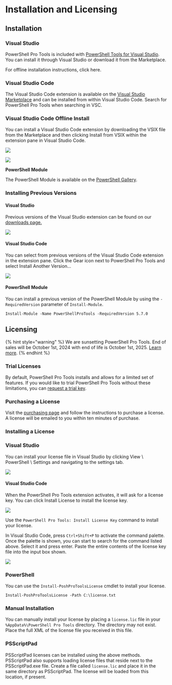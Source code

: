 # Installation and Licensing

## Installation

### **Visual Studio**

PowerShell Pro Tools is included with [PowerShell Tools for Visual Studio](https://marketplace.visualstudio.com/items?itemName=AdamRDriscoll.PowerShellToolsforVisualStudio2017-18561). You can install it through Visual Studio or download it from the Marketplace.&#x20;

For offline installation instructions, click here.

### **Visual Studio Code**&#x20;

The Visual Studio Code extension is available on the [Visual Studio Marketplace](https://marketplace.visualstudio.com/items?itemName=ironmansoftware.powershellprotools) and can be installed from within Visual Studio Code. Search for PowerShell Pro Tools when searching in VSC.&#x20;

### **Visual Studio Code Offline Install**

You can install a Visual Studio Code extension by downloading the VSIX file from the Marketplace and then clicking Install from VSIX within the extension pane in Visual Studio Code.&#x20;

![](<../../.gitbook/assets/image (29).png>)

![](<../../.gitbook/assets/image (30).png>)

**PowerShell Module**

The PowerShell Module is available on the [PowerShell Gallery](https://www.powershellgallery.com/packages/powershellprotools/1.3.0).&#x20;

### Installing Previous Versions

#### Visual Studio

Previous versions of the Visual Studio extension can be found on our [downloads page.](https://ironmansoftware.com/downloads)

![](<../../.gitbook/assets/image (61).png>)

#### Visual Studio Code

You can select from previous versions of the Visual Studio Code extension in the extension pane. Click the Gear icon next to PowerShell Pro Tools and select Install Another Version...

![](<../../.gitbook/assets/image (60).png>)

#### PowerShell Module

You can install a previous version of the PowerShell Module by using the `-RequiredVersion` parameter of `Install-Module`.

```
Install-Module -Name PowerShellProTools -RequiredVersion 5.7.0
```

## Licensing

{% hint style="warning" %}
We are sunsetting PowerShell Pro Tools. End of sales will be October 1st, 2024 with end of life is October 1st, 2025. [Learn more](https://blog.ironmansoftware.com/powershell-pro-tools-end-of-life).
{% endhint %}

### Trial Licenses

By default, PowerShell Pro Tools installs and allows for a limited set of features. If you would like to trial PowerShell Pro Tools without these limitations, you can [request a trial key](https://www.ironmansoftware.com/trial/powershell-pro-tools).&#x20;

### Purchasing a License

Visit the [purchasing page](https://www.ironmansoftware.com/pricing/powershell-pro-tools) and follow the instructions to purchase a license. A license will be emailed to you within ten minutes of purchase.&#x20;

### Installing a License

### Visual Studio&#x20;

You can install your license file in Visual Studio by clicking View \ PowerShell \ Settings and navigating to the settings tab.&#x20;

![](<../../.gitbook/assets/license (1).gif>)

#### Visual Studio Code

When the PowerShell Pro Tools extension activates, it will ask for a license key. You can click Install License to install the license key.

![](../../.gitbook/assets/install-license.gif)

Use the `PowerShell Pro Tools: Install License Key` command to install your license.&#x20;

In Visual Studio Code, press `Ctrl+Shift+P` to activate the command palette. Once the palette is shown, you can start to search for the command listed above. Select it and press enter. Paste the entire contents of the license key file into the input box shown.

![](../../.gitbook/assets/install-license-full.gif)

### PowerShell

You can use the `Install-PoshProToolsLicense` cmdlet to install your license.

```
Install-PoshProToolsLicense -Path C:\license.txt
```

### Manual Installation

You can manually install your license by placing a `license.lic` file in your `%AppData%\PowerShell Pro Tools` directory. The directory may not exist. Place the full XML of the license file you received in this file.&#x20;

### PSScriptPad&#x20;

PSScriptPad licenses can be installed using the above methods. PSScriptPad also supports loading license files that reside next to the PSScriptPad.exe file. Create a file called `license.lic` and place it in the same directory as PSScriptPad. The license will be loaded from this location, if present.&#x20;
